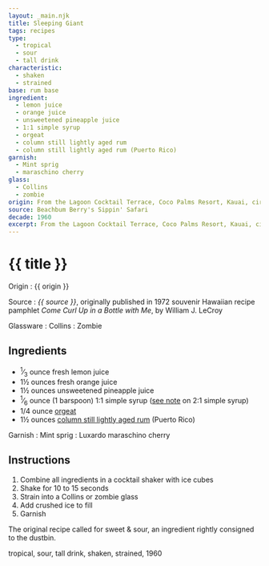 ```yaml
---
layout: _main.njk
title: Sleeping Giant
tags: recipes
type:
  - tropical
  - sour
  - tall drink
characteristic:
  - shaken
  - strained
base: rum base
ingredient:
  - lemon juice
  - orange juice
  - unsweetened pineapple juice
  - 1:1 simple syrup
  - orgeat
  - column still lightly aged rum
  - column still lightly aged rum (Puerto Rico)
garnish: 
  - Mint sprig
  - maraschino cherry
glass:
  - Collins
  - zombie
origin: From the Lagoon Cocktail Terrace, Coco Palms Resort, Kauai, circa 1960s. The resort closed permanently after it was hit by hurricane Iniki in 1992. The drink is named after a <a href="https://en.wikipedia.org/wiki/Sleeping_Giant_(Kauai)" target="_blank" rel="external noopener">nearby hilltop</a>.
source: Beachbum Berry's Sippin' Safari
decade: 1960
excerpt: From the Lagoon Cocktail Terrace, Coco Palms Resort, Kauai, circa 1960s. The resort closed permanently after it was hit by hurricane Iniki in 1992. The drink is named after a nearby hilltop.
---
```

<!-- markdownlint-disable MD025 -->
# {{ title }}
<!-- markdownlint-enable MD025 -->

Origin
  : {{ origin }}

Source
  : <cite><span data-pagefind-filter="Source">{{ source }}</span></cite>, originally published in 1972 souvenir Hawaiian recipe pamphlet <cite><span data-pagefind-filter="Source">Come Curl Up in a Bottle with Me</span></cite>, by <span data-pagefind-filter="Source">William J. LeCroy</span>

Glassware
  : <span data-pagefind-filter="Glassware">Collins</span>
  : <span data-pagefind-filter="Glassware">Zombie</span>

## Ingredients

* <span class="frac"><sup>1</sup>&frasl;<sub>3</sub></span> ounce fresh lemon juice
* 1&frac12; ounces fresh orange juice
* 1&frac12; ounces unsweetened pineapple juice
* <span class="frac"><sup>1</sup>&frasl;<sub>6</sub></span> ounce (1 barspoon) 1:1 simple syrup ([see note](/mixes/2-1-simple-syrup/#fn:1) on 2:1 simple syrup)
* 1/4 ounce [orgeat](/mixes/orgeat/)
* 1&frac12; ounces [column still lightly aged rum](/rums/07-rum-column-still-lightly-aged/) (Puerto Rico)

Garnish
  : <span data-pagefind-filter="Garnish">Mint sprig</span>
  : <span data-pagefind-filter="Garnish">Luxardo maraschino cherry</span>

## Instructions

1. Combine all ingredients in a cocktail shaker with ice cubes
2. Shake for 10 to 15 seconds
3. Strain into a Collins or zombie glass
4. Add crushed ice to fill
5. Garnish

<tiki-callout type="note">

  The original recipe called for sweet & sour, an ingredient rightly consigned to the dustbin.
</tiki-callout>

<div
  class="sr-only"
  data-cat[0]="Drink"
  data-type[0]="Tropical"
  data-type[1]="Sour"
  data-type[2]="Tall drink"
  data-char[0]="Shaken"
  data-char[1]="Strained"
  data-base[0]="Rum/Cane spirits"
  data-ingredient[0]="Lemon juice"
  data-ingredient[1]="Orange juice"
  data-ingredient[2]="Pineapple juice, unsweetened"
  data-ingredient[3]="1:1 simple syrup"
  data-ingredient[4]="Orgeat"
  data-ingredient[5]="Column still lightly aged rum"
  data-ingredient[6]="Column still lightly aged rum (Puerto Rico)"
  data-pantry[0]="Maraschino cherry"
  data-pantry[1]="Luxardo maraschino cherry"
  data-pantry[2]="Mint sprig"
  data-origin[0]="Lagoon Cocktail Terrace, Coco Palms Resort, Kauai"
  data-glass[0]="Coupé"
  data-decade[0]="1930"
  data-pagefind-filter="
    Category[data-cat[0]],
    Type[data-type[0]],
    Type[data-type[1]],
    Type[data-type[2]],
    Characteristic[data-char[0]],
    Characteristic[data-char[1]],
    Base[data-base[0]],
    Ingredient[data-ingredient[0]],
    Ingredient[data-ingredient[1]],
    Ingredient[data-ingredient[2]],
    Ingredient[data-ingredient[3]],
    Ingredient[data-ingredient[4]],
    Ingredient[data-ingredient[5]],
    Ingredient[data-ingredient[6]],
    Garnish[data-pantry[0]],
    Pantry[data-pantry[0]],
    Pantry[data-pantry[1]],
    Pantry[data-pantry[2]],
    Juice[data-ingredient[0]],
    Juice[data-ingredient[1]],
    Juice[data-ingredient[2]],
    Syrup[data-ingredient[3]],
    Syrup[data-ingredient[4]],
    Liquor[data-ingredient[5]],
    Liquor[data-ingredient[6]],
    Origin[data-origin[0]],
    Glassware[data-glass[0]],
    Decade[data-decade[0]]
  "
>
</div>

<div class="keywords" aria-hidden>tropical, sour, tall drink, shaken, strained, 1960</div>
